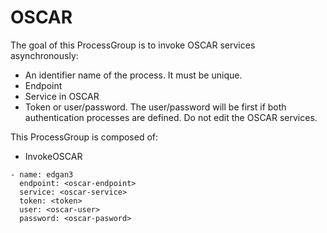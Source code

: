 # OSCAR

The goal of this ProcessGroup is to invoke OSCAR services asynchronously:
  - An identifier name of the process. It must be unique.
  - Endpoint
  - Service in OSCAR
  - Token or user/password. The user/password will be first if both authentication processes are defined. Do not edit the OSCAR services.



This ProcessGroup is composed of:
- InvokeOSCAR


```
- name: edgan3
  endpoint: <oscar-endpoint>
  service: <oscar-service>
  token: <token>
  user: <oscar-user>
  password: <oscar-pasword>
```